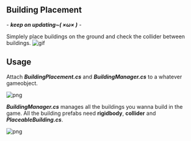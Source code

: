 Building Placement
----------

*- **keep on updating~( ×ω× )** -*

Simplely place buildings on the ground and check the collider between buildings.
![gif](https://github.com/chenwanwan13/SomeUnityScripts/blob/master/BuildingPlacement/03.gif?raw=true)

Usage
---------

Attach ***BuildingPlacement.cs***  and ***BuildingManager.cs*** to a whatever gameobject.

![png](https://raw.githubusercontent.com/chenwanwan13/SomeUnityScripts/master/BuildingPlacement/01.png)

***BuildingManager.cs*** manages all the buildings you wanna build in the game.
All the building prefabs need **rigidbody**, **collider** and ***PlaceableBuilding.cs***.

![png](https://raw.githubusercontent.com/chenwanwan13/SomeUnityScripts/master/BuildingPlacement/02.png)

